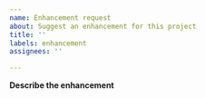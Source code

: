```yaml
---
name: Enhancement request
about: Suggest an enhancement for this project
title: ''
labels: enhancement
assignees: ''

---
```


**Describe the enhancement**
